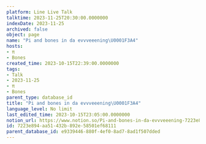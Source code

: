 ```yaml
---
platform: Line Live Talk
talktime: 2023-11-25T20:30:00.0000000
indexDate: 2023-11-25
archived: false
object: page
name: "Pi and bones in da evvveeening\U0001F3A4"
hosts:
- π
- Bones
created_time: 2023-10-15T22:39:00.0000000
tags:
- Talk
- 2023-11-25
- π
- Bones
parent_type: database_id
title: "Pi and bones in da evvveeening\U0001F3A4"
language_level: No limit
last_edited_time: 2023-10-15T23:05:00.0000000
notion_url: https://www.notion.so/Pi-and-bones-in-da-evvveeening-7223e894aa51432b892e58501ef68111
id: 7223e894-aa51-432b-892e-58501ef68111
parent_database_id: e9339446-880f-4ef0-8ad7-8ad1f507dded
---
```



   
   
   
   

   
























